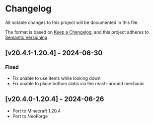 # Changelog
All notable changes to this project will be documented in this file.

The format is based on [Keep a Changelog](https://keepachangelog.com/en/1.0.0/),
and this project adheres to [Semantic Versioning](https://semver.org/spec/v2.0.0.html).

## [v20.4.1-1.20.4] - 2024-06-30
### Fixed
- Fix unable to use items while looking down
- Fix unable to place bottom slabs via the reach-around mechanic

## [v20.4.0-1.20.4] - 2024-06-26
- Port to Minecraft 1.20.4
- Port to NeoForge
